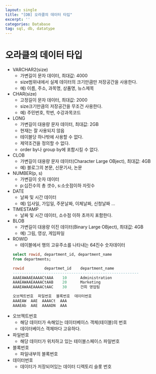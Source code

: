 ```yaml
---
layout: single
title: "[DB] 오라클의 데이터 타입"
excerpt: ''
categories: Database
tag: sql, db, datatype
---
```


# 오라클의 데이터 타입
- VARCHAR2(size)
  + 가변길이 문자 데이터, 최대값: 4000
  + size범위내에서 실제 데이터의 크기만큼만 저장공간을 사용한다.
  + 예) 이름, 주소, 과목명, 상품명, 뉴스제목
- CHAR(size)
  + 고정길이 문자 데이터, 최대값: 2000
  + size크기만큼의 저장공간을 무조건 사용한다.
  + 예) 주민번호, 학번, 수강과목코드
- LONG	
  + 가변길이 대용량 문자 데이터, 최대값: 2GB
  + 현재는 잘 사용되지 않음
  + 테이블당 하나밖에 사용할 수 없다.
  + 제약조건을 정의할 수 없다.
  + order by나 group by에 포함시킬 수 없다.
- CLOB
  + 가변길이 대용량 문자 데이터(Character Large OBject), 최대값: 4GB
  + 예) 블로그의 본문, 신문기사, 논문
- NUMBER(p, s)
  + 가변길이 숫자 데이터
  + p:십진수의 총 갯수, s:소숫점이하 자릿수
- DATE
  + 날짜 및 시간 데이터
  + 예) 입사일, 가입일, 주문날짜, 이체날짜, 신청날짜 ...
- TIMESTAMP
  + 날짜 및 시간 데이터, 소수점 이하 초까지 포함한다.
- BLOB
  + 가변길이 대용량 이진 데이터(Binary Large OBject), 최대값: 4GB
  + 예) 그림, 영상, 게임파일
- ROWID
  + 테이블에서 행의 고유주소를 나타내는 64진수 숫자데이터
  ```sql
  select rowid, department_id, department_name
  from departments;
  
  rowid			departmet_id	department_name
  --------------------------------------------------------
  AAAEAWAAEAAAACtAAA	10		Administration	
  AAAEAWAAEAAAACtAAB	20		Marketing	
  AAAEAWAAEAAAACtAAC	30		건희 영업팀	
  
  오브젝트번호  파일번호  블록번호  데이터번호 
  AAAEAW  AAE  AAAACt  AAA 
  AAAEAb  AAE  AAAADN  AAA 

  ```
+ 오브젝트번호 
  * 해당 데이터가 속해있는 데이터베이스 객체(테이블)의 번호
  * 데이터베이스 객체마다 고유하다.
+ 파일번호
  * 해당 데이터가 위치하고 있는 테이블스페이스 파일번호
+ 블록번호
  * 파일내부의 블록번호 
+ 데이터번호
  * 데이터가 저장되어있는 데이터 디렉토리 슬롯 번호	
		
	 
